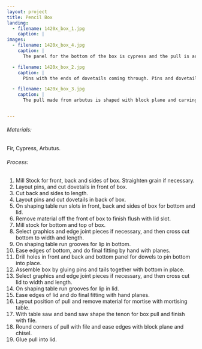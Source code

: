 ```yaml
---
layout: project
title: Pencil Box
landing:
  - filename: 1420x_box_1.jpg
    caption: |
images:
  - filename: 1420x_box_4.jpg
    caption: |
      The panel for the bottom of the box is cypress and the pull is arbutus making all the materials used local to the west coast.

  - filename: 1420x_box_2.jpg
    caption: |
      Pins with the ends of dovetails coming through. Pins and dovetails protrude when glued together and are flushed off after with a block plane.

  - filename: 1420x_box_3.jpg
    caption: |
      The pull made from arbutus is shaped with block plane and carving knife, and glued into lid with a small mortise.


---
```


###### Materials:
Fir, Cypress, Arbutus.

###### Process:
1. Mill Stock for front, back and sides of box. Straighten grain if necessary.
2. Layout pins, and cut dovetails in front of box.
3. Cut back and sides to length.
4. Layout pins and cut dovetails in back of box.
5. On shaping table run slots in front, back and sides of box for bottom and lid.
6. Remove material off the front of box to finish flush with lid slot.
7. Mill stock for bottom and top of box.
8. Select graphics and edge joint pieces if necessary, and then cross cut bottom to width and length.
9. On shaping table run grooves for lip in bottom.
10. Ease edges of bottom, and do final fitting by hand with planes.
11. Drill holes in front and back and bottom panel for dowels to pin bottom into place.
12. Assemble box by gluing pins and tails together with bottom in place.
13. Select graphics and edge joint pieces if necessary, and then cross cut lid to width and length.
14. On shaping table run grooves for lip in lid.
15. Ease edges of lid and do final fitting with hand planes.
16. Layout position of pull and remove material for mortise with mortising table.
17. With table saw and band saw shape the tenon for box pull and finish with file.
18. Round corners of pull with file and ease edges with block plane and chisel.
19. Glue pull into lid.

